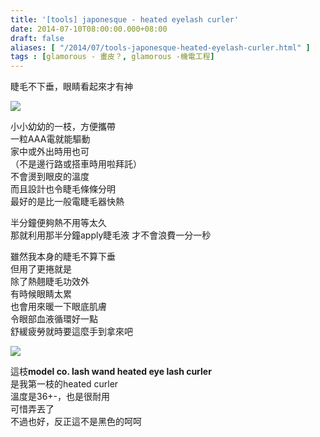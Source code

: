 ```yaml
---
title: '[tools] japonesque - heated eyelash curler'
date: 2014-07-10T08:00:00.000+08:00
draft: false
aliases: [ "/2014/07/tools-japonesque-heated-eyelash-curler.html" ]
tags : [glamorous - 畫皮？, glamorous -機電工程]
---
```


睫毛不下垂，眼睛看起來才有神  

![](/images/japonesque.jpg)

小小幼幼的一枝，方便攜帶  
一粒AAA電就能驅動  
家中或外出時用也可  
（不是邊行路或搭車時用啦拜託）    
不會燙到眼皮的溫度  
而且設計也令睫毛條條分明  
最好的是比一般電睫毛器快熱

半分鐘便夠熱不用等太久  
那就利用那半分鐘apply睫毛液
才不會浪費一分一秒  
  
雖然我本身的睫毛不算下垂  
但用了更捲就是    
除了熱翹睫毛功效外  
有時候眼睛太累  
也會用來暖一下眼底肌膚  
令眼部血液循環好一點  
舒緩疲勞就時要這麼手到拿來吧

![](/images/modelco.jpg)

這枝**model co. lash wand heated eye lash curler**  
是我第一枝的heated curler  
溫度是36+-，也是很耐用  
可惜弄丟了  
不過也好，反正這不是黑色的呵呵
